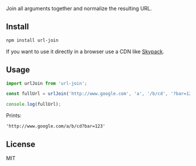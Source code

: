 Join all arguments together and normalize the resulting URL.

## Install

```bash
npm install url-join
```

If you want to use it directly in a browser use a CDN like [Skypack](https://www.skypack.dev/view/url-join).

## Usage

```javascript
import urlJoin from 'url-join';

const fullUrl = urlJoin('http://www.google.com', 'a', '/b/cd', '?bar=123');

console.log(fullUrl);
```

Prints:

```
'http://www.google.com/a/b/cd?bar=123'
```

## License

MIT
